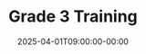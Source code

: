 ---
title: "Grade 3 Training"
date: 2025-04-01T09:00:00-00:00
end_date: 2025-04-04T21:00:00-00:00
lng: "-3.1347"
lat: "54.6013"
---